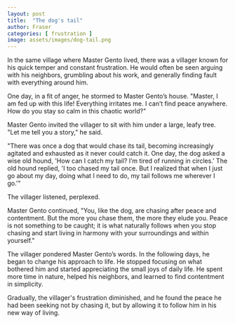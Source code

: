 ```yaml
---
layout: post
title:  "The dog's tail"
author: Fraser
categories: [ frustration ]
image: assets/images/dog-tail.png
---
```


In the same village where Master Gento lived, there was a villager known for his quick temper and constant frustration. He would often be seen arguing with his neighbors, grumbling about his work, and generally finding fault with everything around him.

One day, in a fit of anger, he stormed to Master Gento’s house. "Master, I am fed up with this life! Everything irritates me. I can’t find peace anywhere. How do you stay so calm in this chaotic world?"

Master Gento invited the villager to sit with him under a large, leafy tree. "Let me tell you a story," he said.

"There was once a dog that would chase its tail, becoming increasingly agitated and exhausted as it never could catch it. One day, the dog asked a wise old hound, 'How can I catch my tail? I’m tired of running in circles.' The old hound replied, 'I too chased my tail once. But I realized that when I just go about my day, doing what I need to do, my tail follows me wherever I go.'"

The villager listened, perplexed.

Master Gento continued, "You, like the dog, are chasing after peace and contentment. But the more you chase them, the more they elude you. Peace is not something to be caught; it is what naturally follows when you stop chasing and start living in harmony with your surroundings and within yourself."

The villager pondered Master Gento’s words. In the following days, he began to change his approach to life. He stopped focusing on what bothered him and started appreciating the small joys of daily life. He spent more time in nature, helped his neighbors, and learned to find contentment in simplicity.

Gradually, the villager's frustration diminished, and he found the peace he had been seeking not by chasing it, but by allowing it to follow him in his new way of living.
